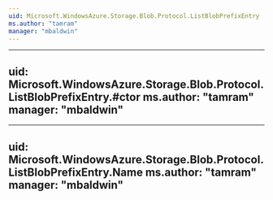 ```yaml
---
uid: Microsoft.WindowsAzure.Storage.Blob.Protocol.ListBlobPrefixEntry
ms.author: "tamram"
manager: "mbaldwin"
---
```


---
uid: Microsoft.WindowsAzure.Storage.Blob.Protocol.ListBlobPrefixEntry.#ctor
ms.author: "tamram"
manager: "mbaldwin"
---

---
uid: Microsoft.WindowsAzure.Storage.Blob.Protocol.ListBlobPrefixEntry.Name
ms.author: "tamram"
manager: "mbaldwin"
---
